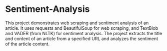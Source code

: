 # Sentiment-Analysis
This project demonstrates web scraping and sentiment analysis of an article. It uses requests and BeautifulSoup for web scraping, and TextBlob and VADER (from NLTK) for sentiment analysis. The project extracts the title and content of an article from a specified URL and analyzes the sentiment of the article content.


